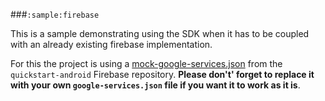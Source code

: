 ###`:sample:firebase`

This is a sample demonstrating using the SDK when it has to be coupled with an already existing
firebase implementation.

For this the project is using a
[mock-google-services.json](https://github.com/firebase/quickstart-android/blob/master/mock-google-services.json)
from the `quickstart-android` Firebase repository. **Please don't' forget to replace it with
your own `google-services.json` file if you want it to work as it is**.